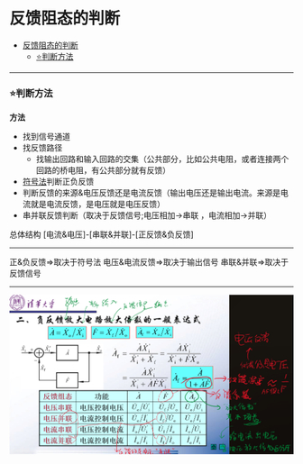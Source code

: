 # 反馈阻态的判断  


<!-- @import "[TOC]" {cmd="toc" depthFrom=1 depthTo=6 orderedList=false} -->

<!-- code_chunk_output -->

- [反馈阻态的判断](#反馈阻态的判断)
    - [:star:判断方法](#star判断方法)

<!-- /code_chunk_output -->


---

### :star:判断方法
**方法**
- 找到信号通道
- 找反馈路径
  - 找输出回路和输入回路的交集（公共部分，比如公共电阻，或者连接两个回路的桥电阻，有公共部分就有反馈）
- [符号法](#符号法瞬时极性法)判断正负反馈
- 判断反馈的来源&电压反馈还是电流反馈（输出电压还是输出电流。来源是电流就是电流反馈，是电压就是电压反馈）
- 串并联反馈判断（取决于反馈信号;电压相加$\rightarrow$串联 ，电流相加$\rightarrow$并联）

总体结构
[电流&电压]-[串联&并联]-[正反馈&负反馈]

---

正&负反馈$\Rightarrow$取决于符号法
电压&电流反馈$\Rightarrow$取决于输出信号
串联&并联$\Rightarrow$取决于反馈信号

---

![Alt text](image-21.png)

